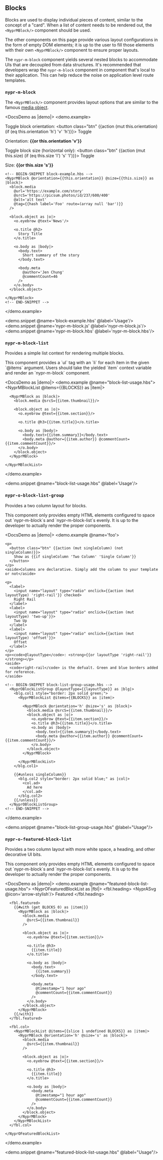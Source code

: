 ## Blocks

Blocks are used to display individual pieces of content, similar to the concept of a "card". When a list of content needs to be rendered out, the `<NyprMBlock/>` component should be used.

The other components on this page provide various layout configurations in the form of empty DOM elements; it is up to the user to fill those elements with their own `<NyprMBlock/>` component to ensure proper layouts.


<aside>
  The <code>nypr-m-block</code> component yields several nested blocks to accommodate UIs that are decoupled from data structures. It's recommended that developers wrap the <code>nypr-m-block</code> component in component that's local to their application. This can help reduce the noise on application level route templates.
</aside>

### `nypr-m-block`
The `<NyprMBlock/>` component provides layout options that are similar to the famous [media object](http://www.stubbornella.org/content/2010/06/25/the-media-object-saves-hundreds-of-lines-of-code/).

<DocsDemo as |demo|>
  <demo.example>
    <p>
      Toggle block orientation:
      <button class="btn" {{action (mut this.orientation) (if (eq this.orientation 'h') 'v' 'h')}}>
        Toggle
      </button>
    </p>
    <p>Orientation: <strong>{{or this.orientation 'v'}}</strong></p>
    <p>
      Toggle block size (horizontal only):
      <button class="btn" {{action (mut this.size) (if (eq this.size 'l') 's' 'l')}}>
        Toggle
      </button>
    </p>
    <p>Size: <strong>{{or this.size 's'}}</strong></p>

    <!-- BEGIN-SNIPPET block-example.hbs -->
    <NyprMBlock @orientation={{this.orientation}} @size={{this.size}} as |block|>
      <block.media
        @url='https://example.com/story'
        @srcS='https://picsum.photos/id/237/600/400'
        @alt='alt text'
        @tag={{hash label='Foo' route=(array null 'bar')}}
      />

      <block.object as |o|>
        <o.eyebrow @text='News'/>

        <o.title @h2>
          Story Title
        </o.title>

        <o.body as |body|>
          <body.text>
            Short summary of the story
          </body.text>

          <body.meta
            @author='Jen Chung'
            @commentCount=46
          />
        </o.body>
      </block.object>

    </NyprMBlock>
    <!-- END-SNIPPET -->
  </demo.example>

  <demo.snippet @name='block-example.hbs' @label='Usage'/>
  <demo.snippet @name='nypr-m-block.js' @label='nypr-m-block.js'/>
  <demo.snippet @name='nypr-m-block.hbs' @label='nypr-m-block.hbs'/>
</DocsDemo>

### `nypr-m-block-list`

Provides a simple list context for rendering multiple blocks.

<aside>
  This component provides a `ul` tag with an `li` for each item in the given `@items` argument. Users should take the yielded `item` context variable and render an `nypr-m-block` component.
</aside>

<DocsDemo as |demo|>
  <demo.example @name="block-list-usage.hbs">
    <NyprMBlockList @items={{BLOCKS}} as |item|>

      <NyprMBlock as |block|>
        <block.media @srcS={{item.thumbnail}}/>

        <block.object as |o|>
          <o.eyebrow @text={{item.section}}/>

          <o.title @h3>{{item.title}}</o.title>

          <o.body as |body|>
            <body.text>{{item.summary}}</body.text>
            <body.meta @author={{item.author}} @commentCount={{item.commentCount}}/>
          </o.body>
        </block.object>
      </NyprMBlock>

    </NyprMBlockList>
  </demo.example>

  <demo.snippet @name="block-list-usage.hbs" @label='Usage'/>
</DocsDemo>

### `nypr-o-block-list-group`

Provides a two column layout for blocks.

<aside>
  This component only provides empty HTML elements configured to space out `nypr-m-block`s and `nypr-m-block-list`s evenly. It is up to the developer to actually render the proper components.
</aside>

<DocsDemo as |demo|>
  <demo.example @name='foo'>

    <p>
      <button class="btn" {{action (mut singleColumn) (not singleColumn)}}>
        Show as {{if singleColumn 'Two Column' 'Single Column'}}
      </button>
    </p>
    <aside>Columns are declarative. Simply add the column to your template or not</aside>

    <p>
      <label>
        <input name="layout" type="radio" onclick={{action (mut layoutType) 'right-rail'}} checked>
        Right Rail
      </label>
      <label>
        <input name="layout" type="radio" onclick={{action (mut layoutType) 'two-up'}}>
        Two Up
      </label>
      <label>
        <input name="layout" type="radio" onclick={{action (mut layoutType) 'offset'}}>
        Offset
      </label>
    </p>
    <p><code>@layoutType</code>: <strong>{{or layoutType 'right-rail'}}</strong></p>
    <aside>
      <code>right-rail</code> is the defualt. Green and blue borders added for reference.
    </aside>

    <!-- BEGIN-SNIPPET block-list-group-usage.hbs -->
      <NyprOBlockListGroup @layoutType={{layoutType}} as |blg|>
        <blg.col1 style="border: 2px solid green;">
          <NyprMBlockList @items={{BLOCKS}} as |item|>

            <NyprMBlock @orientation='h' @size='s' as |block|>
              <block.media @srcS={{item.thumbnail}}/>
              <block.object as |o|>
                <o.eyebrow @text={{item.section}}/>
                <o.title @h3>{{item.title}}</o.title>
                <o.body as |body|>
                  <body.text>{{item.summary}}</body.text>
                  <body.meta @author={{item.author}} @commentCount={{item.commentCount}}/>
                </o.body>
              </block.object>
            </NyprMBlock>

          </NyprMBlockList>
        </blg.col1>

        {{#unless singleColumn}}
          <blg.col2 style="border: 2px solid blue;" as |col|>
            <col.ad>
              Ad here
            </col.ad>
          </blg.col2>
        {{/unless}}
      </NyprOBlockListGroup>
    <!-- END-SNIPPET -->
  </demo.example>

  <demo.snippet @name="block-list-group-usage.hbs" @label="Usage"/>
</DocsDemo>

### `nypr-o-featured-block-list`

Provides a two column layout with more white space, a heading, and other decorative UI bits.

<aside>
  This component only provides empty HTML elements configured to space out `nypr-m-block`s and `nypr-m-block-list`s evenly. It is up to the developer to actually render the proper components.
</aside>

<DocsDemo as |demo|>
  <demo.example @name="featured-block-list-usage.hbs">
    <NyprOFeaturedBlockList as |fbl|>
      <fbl.heading>
        <span class="c-featured-blocks__heading-icon o-icon u-icon--s u-path-fill--quaternary">
          <NyprASvg @icon='arrow-stylish'/>
        </span>
        Featured
      </fbl.heading>

      <fbl.featured>
        {{#with (get BLOCKS 0) as |item|}}
          <NyprMBlock as |block|>
            <block.media
              @srcS={{item.thumbnail}}
            />

            <block.object as |o|>
              <o.eyebrow @text={{item.section}}/>

              <o.title @h3>
                {{item.title}}
              </o.title>

              <o.body as |body|>
                <body.text>
                  {{item.summary}}
                </body.text>

                <body.meta
                  @timestamp="1 hour ago"
                  @commentCount={{item.commentCount}}
                />
              </o.body>
            </block.object>
          </NyprMBlock>
        {{/with}}
      </fbl.featured>

      <fbl.col>
        <NyprMBlockList @items={{slice 1 undefined BLOCKS}} as |item|>
          <NyprMBlock @orientation='h' @size='s' as |block|>
            <block.media
              @srcS={{item.thumbnail}}
            />

            <block.object as |o|>
              <o.eyebrow @text={{item.section}}/>

              <o.title @h3>
                {{item.title}}
              </o.title>

              <o.body as |body|>
                <body.meta
                  @timestamp="1 hour ago"
                  @commentCount={{item.commentCount}}
                />
              </o.body>
            </block.object>
          </NyprMBlock>
        </NyprMBlockList>
      </fbl.col>

    </NyprOFeaturedBlockList>

  </demo.example>

  <demo.snippet @name="featured-block-list-usage.hbs" @label="Usage"/>

</DocsDemo>
